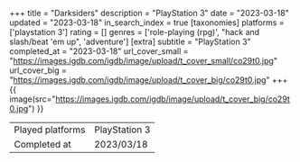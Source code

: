 +++
title = "Darksiders"
description = "PlayStation 3"
date = "2023-03-18"
updated = "2023-03-18"
in_search_index = true
[taxonomies]
platforms = ['playstation 3']
rating = []
genres = ['role-playing (rpg)', "hack and slash/beat 'em up", 'adventure']
[extra]
subtitle = "PlayStation 3"
completed_at = "2023-03-18"
url_cover_small = "https://images.igdb.com/igdb/image/upload/t_cover_small/co29t0.jpg"
url_cover_big = "https://images.igdb.com/igdb/image/upload/t_cover_big/co29t0.jpg"
+++
{{ image(src="https://images.igdb.com/igdb/image/upload/t_cover_big/co29t0.jpg") }}

|              |            |
| ------------ | ---------- |
| Played platforms    | PlayStation 3 |
| Completed at | 2023/03/18 |

